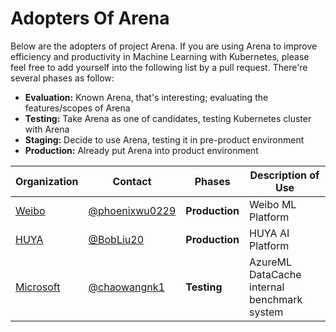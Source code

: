 # Adopters Of Arena 

Below are the adopters of project Arena. If you are using Arena to improve efficiency and productivity in Machine Learning with Kubernetes, please feel free to add yourself into the following list by a pull request. There're several phases as follow:

* **Evaluation:** Known Arena, that's interesting; evaluating the features/scopes of Arena
* **Testing:** Take Arena as one of candidates, testing Kubernetes cluster with Arena
* **Staging:** Decide to use Arena, testing it in pre-product environment
* **Production:** Already put Arena into product environment

| Organization | Contact | Phases      | Description of Use |
| ------------ | ------- | ----------- | ------------------ |
| [Weibo](https://www.weibo.com) | [@phoenixwu0229](https://github.com/phoenixwu0229) | **Production** |  Weibo ML Platform |
| [HUYA](https://www.huya.com) | [@BobLiu20](https://github.com/bobliu20) | **Production** |  HUYA AI Platform |
| [Microsoft](https://www.microsoft.com) | [@chaowangnk1](https://github.com/chaowangnk1) | **Testing** |  AzureML DataCache internal benchmark system |

